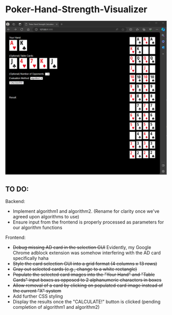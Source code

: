 # Poker-Hand-Strength-Visualizer

![image](nov23frontend.png)

## TO DO:

Backend:
- Implement algorithm1 and algorithm2. (Rename for clarity once we've agreed upon algorithms to use)
- Ensure input from the frontend is properly processed as parameters for our algorithm functions

Frontend:
- ~~Debug missing AD card in the selection GUI~~ Evidently, my Google Chrome adblock extension was somehow interfering with the AD card specifically haha
- ~~Style the card selection GUI into a grid format (4 columns x 13 rows)~~
- ~~Gray out selected cards (e.g., change to a white rectangle)~~
- ~~Populate the selected card images into the "Your Hand" and "Table Cards" input boxes as opposed to 2 alphanumeric characters in boxes~~
- ~~Allow removal of a card by clicking on populated card image instead of the current "X" system~~
- Add further CSS styling
- Display the results once the "CALCULATE!" button is clicked (pending completion of algorithm1 and algorithm2)
